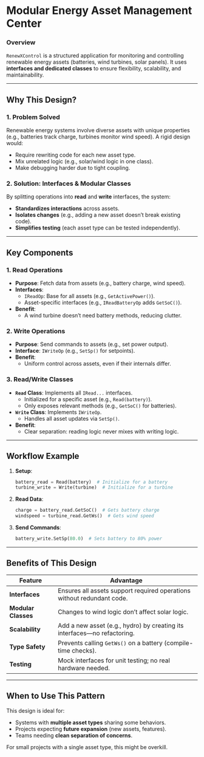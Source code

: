 # **Modular Energy Asset Management Center**  

### **Overview**  
`RenewXControl` is a structured application for monitoring and controlling renewable energy assets (batteries, wind turbines, solar panels). It uses **interfaces and dedicated classes** to ensure flexibility, scalability, and maintainability.  

---

## **Why This Design?**  

### **1. Problem Solved**  
Renewable energy systems involve diverse assets with unique properties (e.g., batteries track charge, turbines monitor wind speed). A rigid design would:  
- Require rewriting code for each new asset type.  
- Mix unrelated logic (e.g., solar/wind logic in one class).  
- Make debugging harder due to tight coupling.  

### **2. Solution: Interfaces & Modular Classes**  
By splitting operations into **read** and **write** interfaces, the system:  
- **Standardizes interactions** across assets.  
- **Isolates changes** (e.g., adding a new asset doesn’t break existing code).  
- **Simplifies testing** (each asset type can be tested independently).  

---

## **Key Components**  

### **1. Read Operations**  
- **Purpose**: Fetch data from assets (e.g., battery charge, wind speed).  
- **Interfaces**:  
  - `IReadOp`: Base for all assets (e.g., `GetActivePower()`).  
  - Asset-specific interfaces (e.g., `IReadBatteryOp` adds `GetSoC()`).  
- **Benefit**:  
  - A wind turbine doesn’t need battery methods, reducing clutter.  

### **2. Write Operations**  
- **Purpose**: Send commands to assets (e.g., set power output).  
- **Interface**: `IWriteOp` (e.g., `SetSp()` for setpoints).  
- **Benefit**:  
  - Uniform control across assets, even if their internals differ.  

### **3. Read/Write Classes**  
- **`Read` Class**: Implements all `IRead...` interfaces.  
  - Initialized for a specific asset (e.g., `Read(battery)`).  
  - Only exposes relevant methods (e.g., `GetSoC()` for batteries).  
- **`Write` Class**: Implements `IWriteOp`.  
  - Handles all asset updates via `SetSp()`.  
- **Benefit**:  
  - Clear separation: reading logic never mixes with writing logic.  

---

## **Workflow Example**  
1. **Setup**:  
   ```python
   battery_read = Read(battery)  # Initialize for a battery
   turbine_write = Write(turbine)  # Initialize for a turbine
   ```  
2. **Read Data**:  
   ```python
   charge = battery_read.GetSoC()  # Gets battery charge
   windspeed = turbine_read.GetWs()  # Gets wind speed
   ```  
3. **Send Commands**:  
   ```python
   battery_write.SetSp(80.0)  # Sets battery to 80% power
   ```  

---

## **Benefits of This Design**  

| **Feature**          | **Advantage**                                                                 |
|----------------------|------------------------------------------------------------------------------|
| **Interfaces**       | Ensures all assets support required operations without redundant code.       |
| **Modular Classes**  | Changes to wind logic don’t affect solar logic.                              |
| **Scalability**      | Add a new asset (e.g., hydro) by creating its interfaces—no refactoring.     |
| **Type Safety**      | Prevents calling `GetWs()` on a battery (compile-time checks).               |
| **Testing**         | Mock interfaces for unit testing; no real hardware needed.                   |

---

## **When to Use This Pattern**  
This design is ideal for:  
- Systems with **multiple asset types** sharing some behaviors.  
- Projects expecting **future expansion** (new assets, features).  
- Teams needing **clean separation of concerns**.  

For small projects with a single asset type, this might be overkill.  
